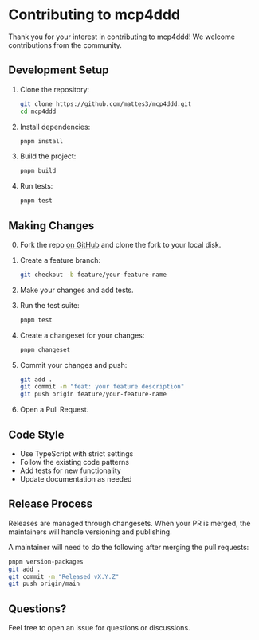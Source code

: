 # Contributing to mcp4ddd

Thank you for your interest in contributing to mcp4ddd! We welcome contributions from the community.

## Development Setup

1. Clone the repository:
   ```bash
   git clone https://github.com/mattes3/mcp4ddd.git
   cd mcp4ddd
   ```

2. Install dependencies:
   ```bash
   pnpm install
   ```

3. Build the project:
   ```bash
   pnpm build
   ```

4. Run tests:
   ```bash
   pnpm test
   ```

## Making Changes

0. Fork the repo [on GitHub](https://github.com/mattes3/mcp4ddd/fork) and clone the fork to your local disk.

1. Create a feature branch:
   ```bash
   git checkout -b feature/your-feature-name
   ```

2. Make your changes and add tests.

3. Run the test suite:
   ```bash
   pnpm test
   ```

4. Create a changeset for your changes:
   ```bash
   pnpm changeset
   ```

5. Commit your changes and push:
   ```bash
   git add .
   git commit -m "feat: your feature description"
   git push origin feature/your-feature-name
   ```

6. Open a Pull Request.

## Code Style

- Use TypeScript with strict settings
- Follow the existing code patterns
- Add tests for new functionality
- Update documentation as needed

## Release Process

Releases are managed through changesets. When your PR is merged, the maintainers will handle versioning and publishing.

A maintainer will need to do the following after merging the pull requests:

```bash
pnpm version-packages
git add .
git commit -m "Released vX.Y.Z"
git push origin/main
```

## Questions?

Feel free to open an issue for questions or discussions.
